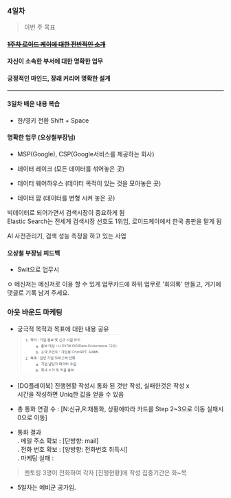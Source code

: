 ### 4일차

> 이번 주 목표
#### ~~[1주차 로이드 케이에 대한 전반적인 소개](https://wiki.lloydk.co.kr/pages/viewpage.action?pageId=3474398)~~
#### 자신이 소속한 부서에 대한 명확한 업무 
#### 긍정적인 마인드, 장래 커리어 명확한 설계

---------------------------------------------------
#### 3일차 배운 내용 복습
* 한/영키 전환 Shift + Space


#### 명확한 업무 (오상철부장님)
- MSP(Google), CSP(Google서비스를 제공하는 회사)

- 데이터 레이크 (모든 데이터를 섞어놓은 곳)
- 데이터 웨어하우스 (데이터 목적이 있는 것을 모아놓은 곳)
- 데이터 팜 (데이터를 변형 시켜 놓은 곳)

빅데이터로 되어가면서 검색시장이 중요하게 됨\
Elastic Search는 전세계 검색시장 선호도 1위임, 로이드케이에서 한국 총판을 맡게 됨

AI 사전관리기, 검색 성능 측정을 하고 있는 사업

#### 오상철 부장님 피드백

* Swit으로 업무시

 ㅇ 메신저는 메신저로 이용 할 수 있게 업무카드에 하위 업무로 '회의록' 만들고, 거기에 댓글로 기록 남겨 주세요.

### **아웃 바운드 마케팅**
- 궁극적 목적과 목표에 대한 내용 공유\
  <img src="../img/img_6.png" alt ="Azure" style="max-width:50%;">
- [DO플레이북] 진행현황 작성시
    통화 된 것만 작성, 실패한것은 작성 x\
    시간을 작성하면 Uniq한 값을 얻을 수 있음


- 총 통화 연결 수 : 
[N:신규,R:재통화, 상황에따라 카드를 Step 2~3으로 이동 실패시 0으로 이동]


- 통화 결과\
  . 메일 주소 확보 :  [단방향: mail]\
  . 전화 번호 확보 :  [양방향: 전화번호 취득시]\
  . 마케팅 실패 :

> 멘토링 3명이 전화하여 각자 [진행현황]에 작성 집중기간은 화~목


* 5일차는 예비군 공가임.